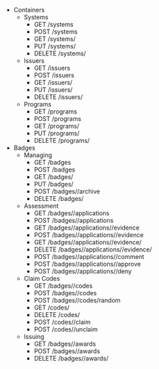 * Containers
  * Systems
    * GET /systems
    * POST /systems
    * GET /systems/<id>
    * PUT /systems/<id>
    * DELETE /systems/<id>
  * Issuers
    * GET /issuers
    * POST /issuers
    * GET /issuers/<id>
    * PUT /issuers/<id>
    * DELETE /issuers/<id>
  * Programs
    * GET /programs
    * POST /programs
    * GET /programs/<id>
    * PUT /programs/<id>
    * DELETE /programs/<id>
* Badges
  * Managing
    * GET /badges
    * POST /badges
    * GET /badges/<id>
    * PUT /badges/<id>
    * POST /badges/<id>/archive
    * DELETE /badges/<id>
  * Assessment
    * GET /badges/<id>/applications
    * POST /badges/<id>/applications
    * GET /badges/<id>/applications/<id>/evidence
    * POST /badges/<id>/applications/<id>/evidence
    * GET /badges/<id>/applications/<id>/evidence/<id>
    * DELETE /badges/<id>/applications/<id>/evidence/<id>
    * POST /badges/<id>/applications/<id>/comment
    * POST /badges/<id>/applications/<id>/approve
    * POST /badges/<id>/applications/<id>/deny
  * Claim Codes
    * GET /badges/<id>/codes
    * POST /badges/<id>/codes
    * POST /badges/<id>/codes/random
    * GET /codes/<id>
    * DELETE /codes/<id>
    * POST /codes/<id>/claim
    * POST /codes/<id>/unclaim
  * Issuing
    * GET /badges/<id>/awards
    * POST /badges/<id>/awards
    * DELETE /badges/<id>/awards/<id>
